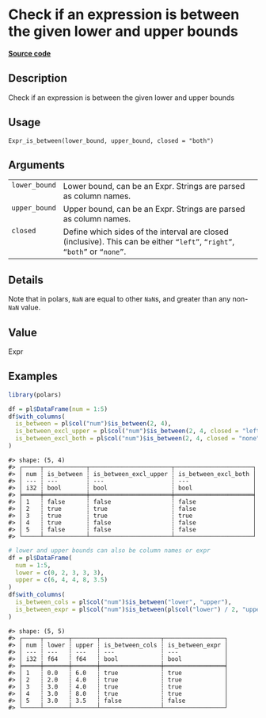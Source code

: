

# Check if an expression is between the given lower and upper bounds

[**Source code**](https://github.com/pola-rs/r-polars/tree/d562252dbb77de7e06ca3e6150d74a2c709763bc/R/expr__expr.R#L2131)

## Description

Check if an expression is between the given lower and upper bounds

## Usage

<pre><code class='language-R'>Expr_is_between(lower_bound, upper_bound, closed = "both")
</code></pre>

## Arguments

<table>
<tr>
<td style="white-space: nowrap; font-family: monospace; vertical-align: top">
<code id="Expr_is_between_:_lower_bound">lower_bound</code>
</td>
<td>
Lower bound, can be an Expr. Strings are parsed as column names.
</td>
</tr>
<tr>
<td style="white-space: nowrap; font-family: monospace; vertical-align: top">
<code id="Expr_is_between_:_upper_bound">upper_bound</code>
</td>
<td>
Upper bound, can be an Expr. Strings are parsed as column names.
</td>
</tr>
<tr>
<td style="white-space: nowrap; font-family: monospace; vertical-align: top">
<code id="Expr_is_between_:_closed">closed</code>
</td>
<td>
Define which sides of the interval are closed (inclusive). This can be
either <code>“left”</code>, <code>“right”</code>, <code>“both”</code> or
<code>“none”</code>.
</td>
</tr>
</table>

## Details

Note that in polars, <code>NaN</code> are equal to other
<code>NaN</code>s, and greater than any non-<code>NaN</code> value.

## Value

Expr

## Examples

``` r
library(polars)

df = pl$DataFrame(num = 1:5)
df$with_columns(
  is_between = pl$col("num")$is_between(2, 4),
  is_between_excl_upper = pl$col("num")$is_between(2, 4, closed = "left"),
  is_between_excl_both = pl$col("num")$is_between(2, 4, closed = "none")
)
```

    #> shape: (5, 4)
    #> ┌─────┬────────────┬───────────────────────┬──────────────────────┐
    #> │ num ┆ is_between ┆ is_between_excl_upper ┆ is_between_excl_both │
    #> │ --- ┆ ---        ┆ ---                   ┆ ---                  │
    #> │ i32 ┆ bool       ┆ bool                  ┆ bool                 │
    #> ╞═════╪════════════╪═══════════════════════╪══════════════════════╡
    #> │ 1   ┆ false      ┆ false                 ┆ false                │
    #> │ 2   ┆ true       ┆ true                  ┆ false                │
    #> │ 3   ┆ true       ┆ true                  ┆ true                 │
    #> │ 4   ┆ true       ┆ false                 ┆ false                │
    #> │ 5   ┆ false      ┆ false                 ┆ false                │
    #> └─────┴────────────┴───────────────────────┴──────────────────────┘

``` r
# lower and upper bounds can also be column names or expr
df = pl$DataFrame(
  num = 1:5,
  lower = c(0, 2, 3, 3, 3),
  upper = c(6, 4, 4, 8, 3.5)
)
df$with_columns(
  is_between_cols = pl$col("num")$is_between("lower", "upper"),
  is_between_expr = pl$col("num")$is_between(pl$col("lower") / 2, "upper")
)
```

    #> shape: (5, 5)
    #> ┌─────┬───────┬───────┬─────────────────┬─────────────────┐
    #> │ num ┆ lower ┆ upper ┆ is_between_cols ┆ is_between_expr │
    #> │ --- ┆ ---   ┆ ---   ┆ ---             ┆ ---             │
    #> │ i32 ┆ f64   ┆ f64   ┆ bool            ┆ bool            │
    #> ╞═════╪═══════╪═══════╪═════════════════╪═════════════════╡
    #> │ 1   ┆ 0.0   ┆ 6.0   ┆ true            ┆ true            │
    #> │ 2   ┆ 2.0   ┆ 4.0   ┆ true            ┆ true            │
    #> │ 3   ┆ 3.0   ┆ 4.0   ┆ true            ┆ true            │
    #> │ 4   ┆ 3.0   ┆ 8.0   ┆ true            ┆ true            │
    #> │ 5   ┆ 3.0   ┆ 3.5   ┆ false           ┆ false           │
    #> └─────┴───────┴───────┴─────────────────┴─────────────────┘
